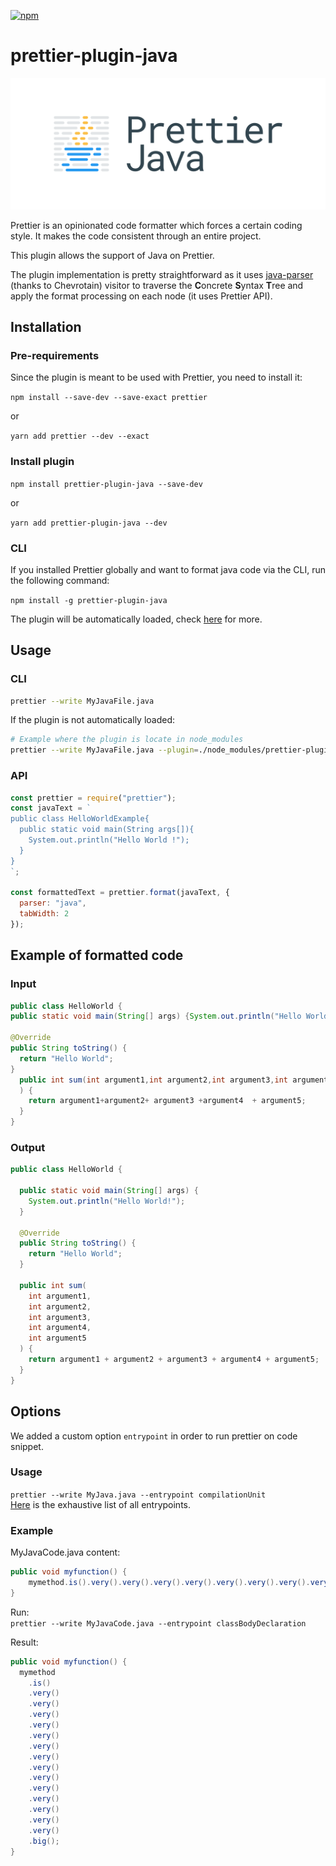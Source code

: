 [![npm](https://img.shields.io/npm/v/prettier-plugin-java.svg)](https://www.npmjs.com/package/prettier-plugin-java)

# prettier-plugin-java

![Prettier Java Banner](https://raw.githubusercontent.com/jhipster/prettier-java/main/logo/prettier-java-banner-light.svg)

Prettier is an opinionated code formatter which forces a certain coding style. It makes the code consistent through an entire project.

This plugin allows the support of Java on Prettier.

The plugin implementation is pretty straightforward as it uses [java-parser](../java-parser) (thanks to Chevrotain) visitor to traverse the **C**oncrete **S**yntax **T**ree and apply the format processing on each node (it uses Prettier API).

## Installation

### Pre-requirements

Since the plugin is meant to be used with Prettier, you need to install it:

`npm install --save-dev --save-exact prettier`

or

`yarn add prettier --dev --exact`

### Install plugin

`npm install prettier-plugin-java --save-dev`

or

`yarn add prettier-plugin-java --dev`

### CLI

If you installed Prettier globally and want to format java code via the CLI, run the following command:

`npm install -g prettier-plugin-java`

The plugin will be automatically loaded, check [here](https://prettier.io/docs/en/plugins.html#using-plugins) for more.

## Usage

### CLI

```bash
prettier --write MyJavaFile.java
```

If the plugin is not automatically loaded:

```bash
# Example where the plugin is locate in node_modules
prettier --write MyJavaFile.java --plugin=./node_modules/prettier-plugin-java
```

### API

```javascript
const prettier = require("prettier");
const javaText = `
public class HelloWorldExample{
  public static void main(String args[]){
    System.out.println("Hello World !");
  }
}
`;

const formattedText = prettier.format(javaText, {
  parser: "java",
  tabWidth: 2
});
```

## Example of formatted code

### Input

```java
public class HelloWorld {
public static void main(String[] args) {System.out.println("Hello World!");;;;;}

@Override
public String toString() {
  return "Hello World";
}
  public int sum(int argument1,int argument2,int argument3,int argument4,int argument5
  ) {
    return argument1+argument2+ argument3 +argument4  + argument5;
  }
}
```

### Output

```java
public class HelloWorld {

  public static void main(String[] args) {
    System.out.println("Hello World!");
  }

  @Override
  public String toString() {
    return "Hello World";
  }

  public int sum(
    int argument1,
    int argument2,
    int argument3,
    int argument4,
    int argument5
  ) {
    return argument1 + argument2 + argument3 + argument4 + argument5;
  }
}
```

## Options
We added a custom option ```entrypoint``` in order to run prettier on code snippet.

### Usage
```prettier --write MyJava.java --entrypoint compilationUnit``` \
[Here](https://github.com/jhipster/prettier-java/blob/main/packages/prettier-plugin-java/src/options.js) is the exhaustive list of all entrypoints.

### Example
MyJavaCode.java content:
```java
public void myfunction() {
    mymethod.is().very().very().very().very().very().very().very().very().very().very().very().very().very().very().big();
}
```

Run: \
```prettier --write MyJavaCode.java --entrypoint classBodyDeclaration```

Result:
```java
public void myfunction() {
  mymethod
    .is()
    .very()
    .very()
    .very()
    .very()
    .very()
    .very()
    .very()
    .very()
    .very()
    .very()
    .very()
    .very()
    .very()
    .very()
    .big();
}
```
